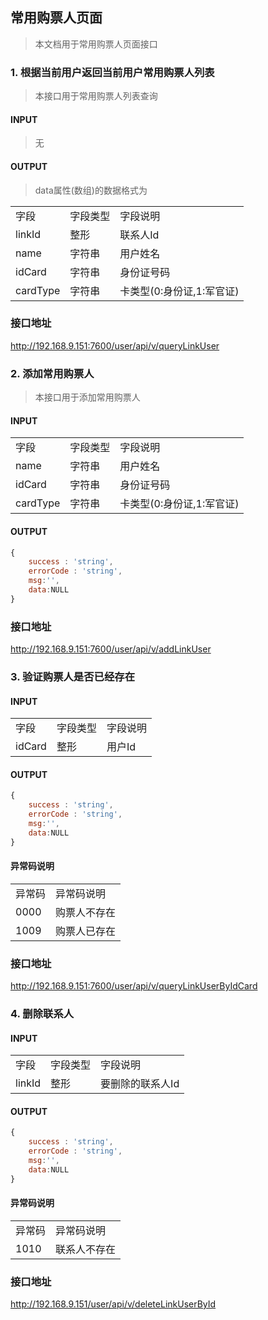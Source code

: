 ## 常用购票人页面

>本文档用于常用购票人页面接口

### 1. 根据当前用户返回当前用户常用购票人列表

>本接口用于常用购票人列表查询

#### INPUT

>无

#### OUTPUT

>data属性(数组)的数据格式为

<table>
    <tr>
        <td>字段</td>
        <td>字段类型</td>
        <td>字段说明</td>
    </tr>
    <tr>
        <td>linkId</td>
        <td>整形</td>
        <td>联系人Id</td>
    </tr>
    <tr>
        <td>name</td>
        <td>字符串</td>
        <td>用户姓名</td>
    </tr>
    <tr>
        <td>idCard</td>
        <td>字符串</td>
        <td>身份证号码</td>
    </tr>
    <tr>
        <td>cardType</td>
        <td>字符串</td>
        <td>卡类型(0:身份证,1:军官证)</td>
    </tr>
</table>

### 接口地址

http://192.168.9.151:7600/user/api/v/queryLinkUser

### 2. 添加常用购票人

>本接口用于添加常用购票人

#### INPUT

<table>
    <tr>
        <td>字段</td>
        <td>字段类型</td>
        <td>字段说明</td>
    </tr>
    <tr>
        <td>name</td>
        <td>字符串</td>
        <td>用户姓名</td>
    </tr>
    <tr>
        <td>idCard</td>
        <td>字符串</td>
        <td>身份证号码</td>
    </tr>
    <tr>
        <td>cardType</td>
        <td>字符串</td>
        <td>卡类型(0:身份证,1:军官证)</td>
    </tr>
</table>

#### OUTPUT

~~~javascript
{
    success : 'string', 
    errorCode : 'string',
    msg:'',
    data:NULL
}
~~~

### 接口地址

http://192.168.9.151:7600/user/api/v/addLinkUser

### 3. 验证购票人是否已经存在

#### INPUT

<table>
    <tr>
        <td>字段</td>
        <td>字段类型</td>
        <td>字段说明</td>
    </tr>
    <tr>
        <td>idCard</td>
        <td>整形</td>
        <td>用户Id</td>
    </tr>
</table>

#### OUTPUT

~~~javascript
{
    success : 'string', 
    errorCode : 'string',
    msg:'',
    data:NULL
}
~~~

#### 异常码说明

<table>
    <tr>
        <td>异常码</td>
        <td>异常码说明</td>
    </tr>
    <tr>
        <td>0000</td>
        <td>购票人不存在</td>
    </tr>
    <tr>
        <td>1009</td>
        <td>购票人已存在</td>
    </tr>
</table>

### 接口地址

http://192.168.9.151:7600/user/api/v/queryLinkUserByIdCard

### 4. 删除联系人

#### INPUT

<table>
    <tr>
        <td>字段</td>
        <td>字段类型</td>
        <td>字段说明</td>
    </tr>
    <tr>
        <td>linkId</td>
        <td>整形</td>
        <td>要删除的联系人Id</td>
    </tr>
</table>

#### OUTPUT

~~~javascript
{
    success : 'string', 
    errorCode : 'string',
    msg:'',
    data:NULL
}
~~~

#### 异常码说明

<table>
    <tr>
        <td>异常码</td>
        <td>异常码说明</td>
    </tr>
    <tr>
        <td>1010</td>
        <td>联系人不存在</td>
    </tr>
</table>

### 接口地址

http://192.168.9.151/user/api/v/deleteLinkUserById

